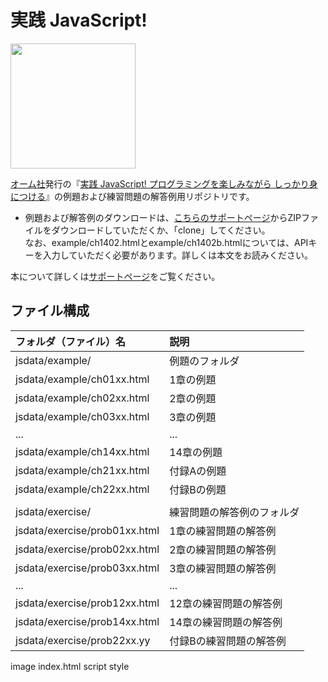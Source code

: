 # 実践 JavaScript!

<img src="https://www.marlin-arms.com/jpn/arts/books-small/jsintro.png" width="200px">

[オーム社](https://www.ohmsha.co.jp/book/9784274231735/)発行の『[実践 JavaScript! プログラミングを楽しみながら しっかり身につける](https://www.marlin-arms.com/support/jsintro/)』の例題および練習問題の解答例用リポジトリです。

 * 例題および解答例のダウンロードは、[こちらのサポートページ](https://www.marlin-arms.com/support/jsintro/download.html)からZIPファイルをダウンロードしていただくか、「clone」してください。<br> なお、example/ch1402.htmlとexample/ch1402b.htmlについては、APIキーを入力していただく必要があります。詳しくは本文をお読みください。

本について詳しくは<a href="https://www.marlin-arms.com/support/jsintro/">サポートページ</a>をご覧ください。


## ファイル構成

|フォルダ（ファイル）名  |説明         |
|:--        |:--         |
|jsdata/example/         |例題のフォルダ |
|jsdata/example/ch01xx.html       |1章の例題    |
|jsdata/example/ch02xx.html       |2章の例題    |
|jsdata/example/ch03xx.html       |3章の例題    |
|...        |...         |
|jsdata/example/ch14xx.html       |14章の例題   |
|jsdata/example/ch21xx.html      |付録Aの例題   |
|jsdata/example/ch22xx.html      |付録Bの例題   |
|      |   |
|jsdata/exercise/         |練習問題の解答例のフォルダ |
|jsdata/exercise/prob01xx.html       |1章の練習問題の解答例    |
|jsdata/exercise/prob02xx.html       |2章の練習問題の解答例    |
|jsdata/exercise/prob03xx.html       |3章の練習問題の解答例    |
|...        |...         |
|jsdata/exercise/prob12xx.html       |12章の練習問題の解答例   |
|jsdata/exercise/prob14xx.html       |14章の練習問題の解答例   |
|jsdata/exercise/prob22xx.yy      |付録Bの練習問題の解答例   |

image
index.html
script
style



